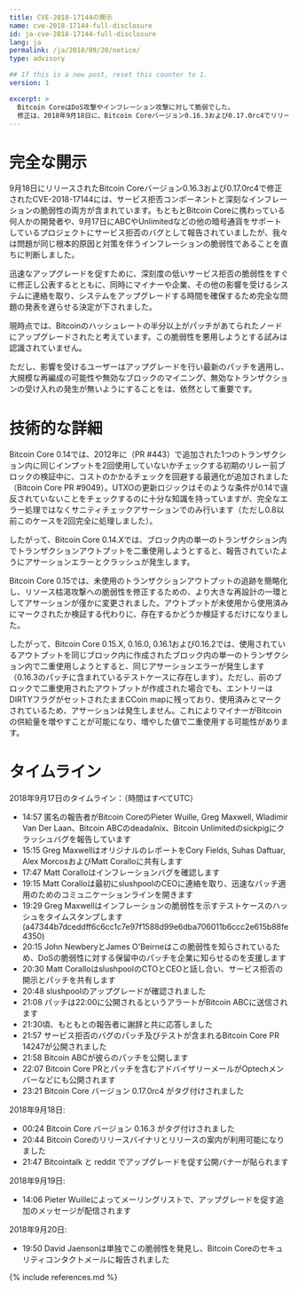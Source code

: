 ```yaml
---
title: CVE-2018-17144の開示
name: cve-2018-17144-full-disclosure
id: ja-cve-2018-17144-full-disclosure
lang: ja
permalink: /ja/2018/09/20/notice/
type: advisory

## If this is a new post, reset this counter to 1.
version: 1

excerpt: >
  Bitcoin CoreはDoS攻撃やインフレーション攻撃に対して脆弱でした。
  修正は、2018年9月18日に、Bitcoin Coreバージョン0.16.3および0.17.0rc4でリリースされました。
---
```


完全な開示
===============
9月18日にリリースされたBitcoin Coreバージョン0.16.3および0.17.0rc4で修正されたCVE-2018-17144には、サービス拒否コンポーネントと深刻なインフレーションの脆弱性の両方が含まれています。もともとBitcoin Coreに携わっている何人かの開発者や、9月17日にABCやUnlimitedなどの他の暗号通貨をサポートしているプロジェクトにサービス拒否のバグとして報告されていましたが、我々は問題が同じ根本的原因と対策を伴うインフレーションの脆弱性であることを直ちに判断しました。

迅速なアップグレードを促すために、深刻度の低いサービス拒否の脆弱性をすぐに修正し公表するとともに、同時にマイナーや企業、その他の影響を受けるシステムに連絡を取り、システムをアップグレードする時間を確保するため完全な問題の発表を遅らせる決定が下されました。

現時点では、Bitcoinのハッシュレートの半分以上がパッチがあてられたノードにアップグレードされたと考えています。この脆弱性を悪用しようとする試みは認識されていません。

ただし、影響を受けるユーザーはアップグレードを行い最新のパッチを適用し、大規模な再編成の可能性や無効なブロックのマイニング、無効なトランザクションの受け入れの発生が無いようにすることをは、依然として重要です。

技術的な詳細
=================


Bitcoin Core 0.14では、2012年に（PR #443）で追加された1つのトランザクション内に同じインプットを2回使用していないかチェックする初期のリレー前ブロックの検証中に、コストのかかるチェックを回避する最適化が追加されました（Bitcoin Core PR #9049）。UTXOの更新ロジックはそのような条件が0.14で違反されていないことをチェックするのに十分な知識を持っていますが、完全なエラー処理ではなくサニティチェックアサーションでのみ行います（ただし0.8以前このケースを2回完全に処理しました）。

したがって、Bitcoin Core 0.14.Xでは、ブロック内の単一のトランザクション内でトランザクションアウトプットを二重使用しようとすると、報告されていたようにアサーションエラーとクラッシュが発生します。

Bitcoin Core 0.15では、未使用のトランザクションアウトプットの追跡を簡略化し、リソース枯渇攻撃への脆弱性を修正するための、より大きな再設計の一環としてアサーションが僅かに変更されました。アウトプットが未使用から使用済みにマークされたか検証する代わりに、存在するかどうか検証するだけになりました。

したがって、Bitcoin Core 0.15.X, 0.16.0, 0.16.1および0.16.2では、使用されているアウトプットを同じブロック内に作成されたブロック内の単一のトランザクション内で二重使用しようとすると、同じアサーションエラーが発生します（0.16.3のパッチに含まれているテストケースに存在します）。ただし、前のブロックで二重使用されたアウトプットが作成された場合でも、エントリーはDIRTYフラグがセットされたままCCoin mapに残っており、使用済みとマークされているため、アサーションは発生しません。これによりマイナーがBitcoinの供給量を増やすことが可能になり、増やした値で二重使用する可能性があります。

タイムライン
========

2018年9月17日のタイムライン：（時間はすべてUTC）

- 14:57 匿名の報告者がBitcoin CoreのPieter Wuille, Greg Maxwell, Wladimir Van Der Laan、Bitcoin ABCのdeadalnix、Bitcoin Unlimitedのsickpigにクラッシュバグを報告しています
- 15:15 Greg MaxwellはオリジナルのレポートをCory Fields, Suhas Daftuar, Alex MorcosおよびMatt Coralloに共有します
- 17:47 Matt Coralloはインフレーションバグを確認します
- 19:15 Matt Coralloは最初にslushpoolのCEOに連絡を取り、迅速なパッチ適用のためのコミュニケーションラインを開きます
- 19:29 Greg Maxwellはインフレーションの脆弱性を示すテストケースのハッシュをタイムスタンプします(a47344b7dceddff6c6cc1c7e97f1588d99e6dba706011b6ccc2e615b88fe4350)
- 20:15 John NewberyとJames O'Beirneはこの脆弱性を知らされているため、DoSの脆弱性に対する保留中のパッチを企業に知らせるのを支援します
- 20:30 Matt CoralloはslushpoolのCTOとCEOと話し合い、サービス拒否の開示とパッチを共有します
- 20:48 slushpoolのアップグレードが確認されました
- 21:08 パッチは22:00に公開されるというアラートがBitcoin ABCに送信されます
- 21:30頃、もともとの報告者に謝辞と共に応答しました
- 21:57 サービス拒否のバグのパッチ及びテストが含まれるBitcoin Core PR 14247が公開されました
- 21:58 Bitcoin ABCが彼らのパッチを公開します
- 22:07 Bitcoin Core PRとパッチを含むアドバイザリーメールがOptechメンバーなどにも公開されます
- 23:21 Bitcoin Core バージョン 0.17.0rc4 がタグ付けされました

2018年9月18日:

- 00:24 Bitcoin Core バージョン 0.16.3 がタグ付けされました
- 20:44 Bitcoin Coreのリリースバイナリとリリースの案内が利用可能になりました
- 21:47 Bitcointalk と reddit でアップグレードを促す公開バナーが貼られます

2018年9月19日: 

- 14:06 Pieter Wuilleによってメーリングリストで、アップグレードを促す追加のメッセージが配信されます

2018年9月20日: 

- 19:50 David Jaensonは単独でこの脆弱性を発見し、Bitcoin Coreのセキュリティコンタクトメールに報告されました

{% include references.md %}
